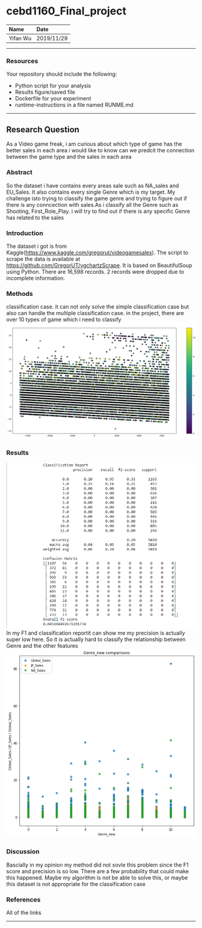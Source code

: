 # cebd1160_Final_project


| Name | Date |
|:-------|:---------------|
|Yifan Wu |2019/11/29|

-----

### Resources
Your repository should include the following:

- Python script for your analysis
- Results figure/saved file
- Dockerfile for your experiment
- runtime-instructions in a file named RUNME.md

-----

## Research Question

As a Video game freak, i am curious about which type of game has the better sales in each area
i would like to know can we predcit the connection between the game type and the sales in each area

### Abstract

So the dataset i have contains every areas sale such as NA_sales
and EU_Sales. It also contains every single Genre which is my
target. My challenge isto trying to classify the game genre and 
trying to figure out if there is any conncection with sales.As i classify all the Genre such as Shooting, First_Role_Play. 
i will try to find out if there is any specific Genre has related to the sales


### Introduction

The dataset i got is from Kaggle(https://www.kaggle.com/gregorut/videogamesales).
The script to scrape the data is available at https://github.com/GregorUT/vgchartzScrape. 
It is based on BeautifulSoup using Python. There are 16,598 records. 2 records were dropped due to incomplete information.

### Methods

classification case.
it can not only solve the simple classification case but also can handle the multiple classification case.
in the project, there are over 10 types of game which i need to classify
![PCA](https://github.com/Adouken133/final_project/blob/master/PCA.png)



### Results
![Report](https://github.com/Adouken133/final_project/blob/master/Report.png)
In my F1 and classification reportit can show me my precision is actually super low here. So it is actually hard to classify the relationship between Genre and the other features
![compare](https://github.com/Adouken133/final_project/blob/master/Comparsion_image.png)




### Discussion
Bascially in my opinion my method did not sovle this problem since the F1 score and precision is so low. There are a few probability that could make this happened. Maybe my algorithm is not be able to solve this, or maybe this dataset is not appropriate for the classification case


### References
All of the links

-------
